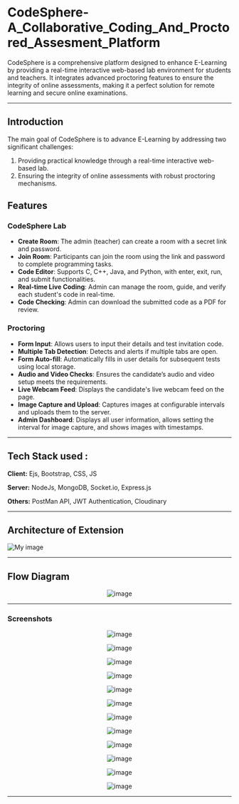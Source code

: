 # CodeSphere-A_Collaborative_Coding_And_Proctored_Assesment_Platform
CodeSphere is a comprehensive platform designed to enhance E-Learning by providing a real-time interactive web-based lab environment for students and teachers. It integrates advanced proctoring features to ensure the integrity of online assessments, making it a perfect solution for remote learning and secure online examinations.

<hr>

## Introduction

The main goal of CodeSphere is to advance E-Learning by addressing two significant challenges:
1. Providing practical knowledge through a real-time interactive web-based lab.
2. Ensuring the integrity of online assessments with robust proctoring mechanisms.

## Features

### CodeSphere Lab
- **Create Room**: The admin (teacher) can create a room with a secret link and password.
- **Join Room**: Participants can join the room using the link and password to complete programming tasks.
- **Code Editor**: Supports C, C++, Java, and Python, with enter, exit, run, and submit functionalities.
- **Real-time Live Coding**: Admin can manage the room, guide, and verify each student's code in real-time.
- **Code Checking**: Admin can download the submitted code as a PDF for review.

### Proctoring
- **Form Input**: Allows users to input their details and test invitation code.
- **Multiple Tab Detection**: Detects and alerts if multiple tabs are open.
- **Form Auto-fill**: Automatically fills in user details for subsequent tests using local storage.
- **Audio and Video Checks**: Ensures the candidate’s audio and video setup meets the requirements.
- **Live Webcam Feed**: Displays the candidate's live webcam feed on the page.
- **Image Capture and Upload**: Captures images at configurable intervals and uploads them to the server.
- **Admin Dashboard**: Displays all user information, allows setting the interval for image capture, and shows images with timestamps.

<hr>

## Tech Stack used : 

**Client:** Ejs, Bootstrap, CSS, JS

**Server:** NodeJs, MongoDB, Socket.io, Express.js

**Others:** PostMan API, JWT Authentication, Cloudinary 
<hr>

## Architecture of Extension
![My image](https://res.cloudinary.com/dt9ckenyh/image/upload/v1678415195/my-images/Proctor_Vision_qkmqap.png)
<hr>

## Flow Diagram
<p align="center">
  <img src="Demo/Screenshot 2024-06-07 143137.png" alt="image"/>
</p>

<hr>

### Screenshots

<p align="center">
  <img src="Demo/Screenshot (782).png" alt="image"/>
</p>

<p align="center">
  <img src="Demo/Screenshot (783).png" alt="image"/>
</p>

<p align="center">
  <img src="Demo/Screenshot (784).png" alt="image"/>
</p>

<p align="center">
  <img src="Demo/Screenshot (785).png" alt="image"/>
</p>

<p align="center">
  <img src="Demo/Screenshot (786).png" alt="image"/>
</p>

<p align="center">
  <img src="Demo/Screenshot (787).png" alt="image"/>
</p>

<p align="center">
  <img src="Demo/Screenshot (788).png" alt="image"/>
</p>

<p align="center">
  <img src="Demo/Screenshot (789).png" alt="image"/>
</p>

<p align="center">
  <img src="Demo/Screenshot (790).png" alt="image"/>
</p>

<p align="center">
  <img src="Demo/Screenshot (791).png" alt="image"/>
</p>

<p align="center">
  <img src="Demo/Screenshot (792).png" alt="image"/>
</p>

<p align="center">
  <img src="Demo/Screenshot 2024-06-07 093233.png" alt="image"/>
</p>

<hr>
